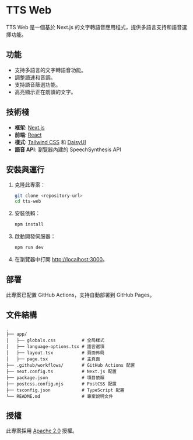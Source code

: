 # TTS Web

TTS Web 是一個基於 Next.js 的文字轉語音應用程式，提供多語言支持和語音選擇功能。

## 功能

- 支持多語言的文字轉語音功能。
- 調整語速和音調。
- 支持語音篩選功能。
- 高亮顯示正在朗讀的文字。

## 技術棧

- **框架**: [Next.js](https://nextjs.org/)
- **前端**: [React](https://reactjs.org/)
- **樣式**: [Tailwind CSS](https://tailwindcss.com/) 和 [DaisyUI](https://daisyui.com/)
- **語音 API**: 瀏覽器內建的 SpeechSynthesis API

## 安裝與運行

1. 克隆此專案：

   ```bash
   git clone <repository-url>
   cd tts-web
   ```

2. 安裝依賴：

   ```bash
   npm install
   ```

3. 啟動開發伺服器：

   ```bash
   npm run dev
   ```

4. 在瀏覽器中打開 [http://localhost:3000](http://localhost:3000)。

## 部署

此專案已配置 GitHub Actions，支持自動部署到 GitHub Pages。

## 文件結構

```
.
├── app/
│   ├── globals.css          # 全局樣式
│   ├── language-options.tsx # 語言選項
│   ├── layout.tsx           # 頁面佈局
│   ├── page.tsx             # 主頁面
├── .github/workflows/       # GitHub Actions 配置
├── next.config.ts           # Next.js 配置
├── package.json             # 項目依賴
├── postcss.config.mjs       # PostCSS 配置
├── tsconfig.json            # TypeScript 配置
└── README.md                # 專案說明文件
```

## 授權

此專案採用 [Apache 2.0](./LICENSE) 授權。